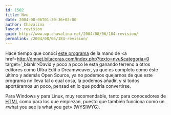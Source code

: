 ```yaml
---
id: 1502
title: Nvu
date: 2004-08-06T01:30:36+02:00
author: Chavalina
layout: revision
guid: http://www.wp.chavalina.net/2004/08/06/184-revision/
permalink: /2004/08/06/184-revision/
---
```

Hace tiempo que conocí <a href=http://www.nvu.com/index.html target=&prime;_blank&prime;>este programa</a> de la mano de <a href=http://dmnet.bitacoras.com/index.php?texto=nvu&categoria=0 target=&prime;_blank&prime;>David</a> y poco a poco le está ganando terreno a otros editores como Ultra Edit o Dreamweaver, ya que es completo como éste último y además Open Source, ya no podemos quejarnos de que este programa no lleva tal o cual cosa, la podemos añadir, y si todos aportáramos un poco, pensad en lo que podría convertirse.

Para Windows y para Linux, muy recomendable, tanto para conocedores de <acronym title="HyperText Markup Language">HTML</acronym> como para los que empiezan, puesto que también funciona como un «what you see is what you get» (WYSIWYG).
